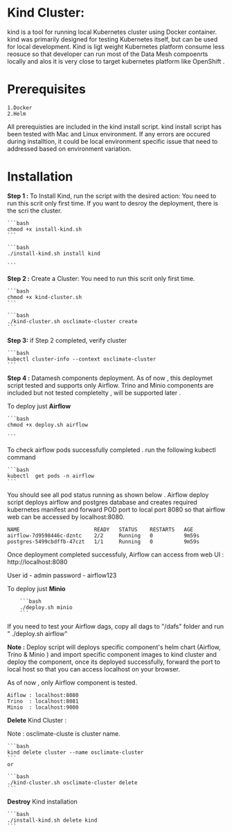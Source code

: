 # Kind Cluster:

kind is a tool for running local Kubernetes cluster using Docker container.
kind was primarily designed for testing Kubernetes itself, but can be used for local development.
Kind is ligt weight Kubernetes platform consume less reosuce so that developer can run most of the Data Mesh compoenrts locally and alos it is very close to target kubernetes platform like OpenShift . 

# Prerequisites
    
    1.Docker
    2.Helm

All prerequisties are included in the kind install script. kind install script has been tested with Mac and Linux environment. If any errors are occured during installtion, it could be local environment specific issue that need to addressed based on environment variation. 

# Installation

**Step 1 :** To Install Kind, run the script with the desired action: You need to run this scrit only first time.  If you want to desroy the deployment, there is the scri the cluster. 

    ```bash
    chmod +x install-kind.sh
    ```
   
    ```bash
    ./install-kind.sh install kind

    ```

**Step 2 :** Create a Cluster: You need to run this scrit only first time. 


    ```bash
    chmod +x kind-cluster.sh
    ```

    ```bash
    ./kind-cluster.sh osclimate-cluster create
    ```
   
   
**Step 3:** if Step 2 completed, verify cluster

    ```bash
    kubectl cluster-info --context osclimate-cluster
    ```
**Step 4 :**  Datamesh components deployment. As of now , this deploymet script tested and supports only Airflow. Trino and Minio components are included but not tested completelty , will be supported later . 

To deploy just **Airflow**

    ```bash
    chmod +x deploy.sh airflow

    ```
To check airflow pods successfully completed . run the following kubectl command 

    ```bash
    kubectl  get pods -n airflow
    ```

You should see all pod status running as shown below . Airflow deploy script deploys airflow and postgres database and creates required kubernetes manifest and forward POD port to local port 8080 so that airflow web can be accessed by localhost:8080.

    NAME                        READY   STATUS    RESTARTS   AGE
    airflow-7d9598446c-dzntc    2/2     Running   0          9m59s
    postgres-5499cbdffb-47czt   1/1     Running   0          9m59s

Once deployment completed successfuly, Airflow can access from web UI : http://localhost:8080

User id     - admin
password    - airflow123



To deploy just **Minio**

        ```bash
        ./deploy.sh minio
        ```

If you need to test your Airflow dags, copy all dags to "/dafs" folder and run " ./deploy.sh airflow" 
    
    
**Note :** Deploy script will deploys specific component's helm chart (Airflow, Trino & Minio ) and import specific component images to kind cluster and deploy the component, once its deployed successfully, forward the port to local host so that you can access localhost on your browser.

As of now , only Airflow component is tested.

    Aiflow : localhost:8080
    Trino  : localhost:8081
    Minio  : localhost:9000

 **Delete** Kind Cluster : 
  
  Note : osclimate-cluste is cluster name.

    ```bash
    kind delete cluster --name osclimate-cluster 
    ```
    or 

    ```bash
    ./kind-cluster.sh osclimate-cluster delete 
    ```


**Destroy** Kind installation

    ```bash
    ./install-kind.sh delete kind
    ```